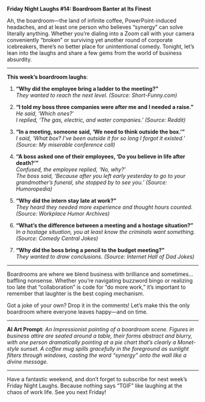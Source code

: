 **Friday Night Laughs #14: Boardroom Banter at Its Finest**

Ah, the boardroom—the land of infinite coffee, PowerPoint-induced headaches, and at least one person who believes “synergy” can solve literally anything. Whether you’re dialing into a Zoom call with your camera conveniently “broken” or surviving yet another round of corporate icebreakers, there’s no better place for unintentional comedy. Tonight, let’s lean into the laughs and share a few gems from the world of business absurdity.

---

**This week’s boardroom laughs**:  

1. **“Why did the employee bring a ladder to the meeting?”**  
   *They wanted to reach the next level.* *(Source: Short-Funny.com)*  

2. **“I told my boss three companies were after me and I needed a raise.”**  
   *He said, ‘Which ones?’*  
   *I replied, ‘The gas, electric, and water companies.’* *(Source: Reddit)*  

3. **“In a meeting, someone said, ‘We need to think outside the box.’”**  
   *I said, ‘What box? I’ve been outside it for so long I forgot it existed.’* *(Source: My miserable conference call)*  

4. **“A boss asked one of their employees, ‘Do you believe in life after death?’”**  
   *Confused, the employee replied, ‘No, why?’*  
   *The boss said, ‘Because after you left early yesterday to go to your grandmother’s funeral, she stopped by to see you.’* *(Source: Humoropedia)*  

5. **“Why did the intern stay late at work?”**  
   *They heard they needed more experience and thought hours counted.* *(Source: Workplace Humor Archives)*  

6. **“What’s the difference between a meeting and a hostage situation?”**  
   *In a hostage situation, you at least know the criminals want something.* *(Source: Comedy Central Jokes)*  

7. **“Why did the boss bring a pencil to the budget meeting?”**  
   *They wanted to draw conclusions.* *(Source: Internet Hall of Dad Jokes)*  

---

Boardrooms are where we blend business with brilliance and sometimes... baffling nonsense. Whether you’re navigating buzzword bingo or realizing too late that “collaboration” is code for “do more work,” it’s important to remember that laughter is the best coping mechanism.  

Got a joke of your own? Drop it in the comments! Let’s make this the only boardroom where everyone leaves happy—and on time.  

---

**AI Art Prompt**: *An Impressionist painting of a boardroom scene. Figures in business attire are seated around a table, their forms abstract and blurry, with one person dramatically pointing at a pie chart that’s clearly a Monet-style sunset. A coffee mug spills gracefully in the foreground as sunlight filters through windows, casting the word “synergy” onto the wall like a divine message.*  

---

Have a fantastic weekend, and don’t forget to subscribe for next week’s Friday Night Laughs. Because nothing says “TGIF” like laughing at the chaos of work life. See you next Friday!  